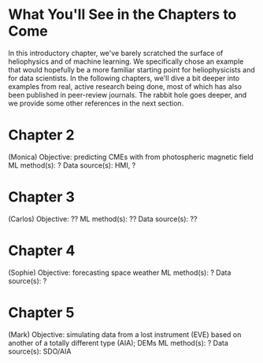 What You'll See in the Chapters to Come
====================

In this introductory chapter, we've barely scratched the surface of heliophysics and of machine learning. We specifically chose an example that would hopefully be a more familiar starting point for heliophysicists and for data scientists. In the following chapters, we'll dive a bit deeper into examples from real, active research being done, most of which has also been published in peer-review journals. The rabbit hole goes deeper, and we provide some other references in the next section. 

# Chapter 2
(Monica)
Objective: predicting CMEs with from photospheric magnetic field
ML method(s): ?
Data source(s): HMI, ?

# Chapter 3
(Carlos)
Objective: ??
ML method(s): ??
Data source(s): ??

# Chapter 4
(Sophie)
Objective: forecasting space weather
ML method(s): ?
Data source(s): ? 

# Chapter 5
(Mark)
Objective: simulating data from a lost instrument (EVE) based on another of a totally different type (AIA); DEMs
ML method(s): ? 
Data source(s): SDO/AIA

